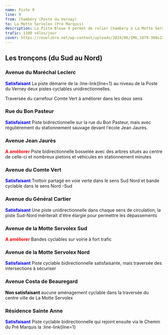 ```yaml
---
name: Piste 9
line: 9
from: Chambéry (Poste du Vernay) 
to: La Motte Servolex (Pré Marquis)
description: La Piste Bleue 9 permet de relier Chambéry à La Motte Servolex par La Mairie de Bissy et la Croix de Bissy.
trafic: 1100 vélos/jour
cover: https://rouelibre.net/wp-content/uploads/2024/06/IMG_1079-300x225.jpg
---
```


## Les tronçons (du Sud au Nord)

### Avenue du Maréchal Leclerc
<span style="color:blue;font-weight:bold">Satisfaisant</span> La piste démarre de la :line-link{line=1} au niveau de la Poste du Verney deux pistes cyclables unidirectionnelles.

Traversée du carrefour Comte Vert à améliorer dans les deux sens

### Rue du Bon Pasteur
<span style="color:blue;font-weight:bold">Satisfaisant</span> Piste bidirectionnelle sur la rue du Bon Pasteur, mais avec régulièrement du stationnement sauvage devant l'école Jean Jaurès.

### Avenue Jean Jaurès
<span style="color:red;font-weight:bold">A améliorer</span> Piste bidirectionnelle bosselée avec des arbres situés au centre de celle-ci et nombreux pietons et véhicules en stationnement minutes

### Avenue du Comte Vert
<span style="color:blue;font-weight:bold">Satisfaisant</span> Trottoir partagé en voie verte dans le sens Sud Nord et bande cyclable dans le sens Nord -Sud

### Avenue du Général Cartier
<span style="color:blue;font-weight:bold">Satisfaisant</span> Une piste unidirectionnelle dans chaque sens de circulation, la piste Sud-Nord mériterait d'être élargie pour permettre les dépassements

### Avenue de la Motte Servolex Sud
<span style="color:red;font-weight:bold">A améliorer</span> Bandes cyclables sur voirie à fort trafic

### Avenue de la Motte Servolex Nord
<span style="color:blue;font-weight:bold">Satisfaisant</span> Piste cyclable bidirectionnelle satisfaisante, mais traversée des intersections à sécuriser

### Avenue Costa de Beauregard
<span style="color:black;font-weight:bold">Non satisfaisant</span> aucune aménagement cyclable dans la traversée du centre ville de La Motte Servolex

### Résidence Sainte Anne
<span style="color:blue;font-weight:bold">Satisfaisant</span> Piste cyclable bidirectionnelle qui rejoint ensuite via le Chemin du Pré Marquis la :line-link{line=1}
